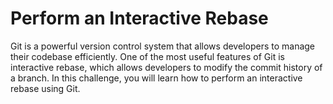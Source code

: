 # Perform an Interactive Rebase

Git is a powerful version control system that allows developers to manage their codebase efficiently. One of the most useful features of Git is interactive rebase, which allows developers to modify the commit history of a branch. In this challenge, you will learn how to perform an interactive rebase using Git.
    